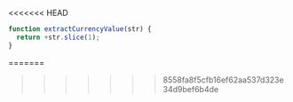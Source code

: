 <<<<<<< HEAD
```js run
function extractCurrencyValue(str) {
  return +str.slice(1);
}
```
=======
>>>>>>> 8558fa8f5cfb16ef62aa537d323e34d9bef6b4de
